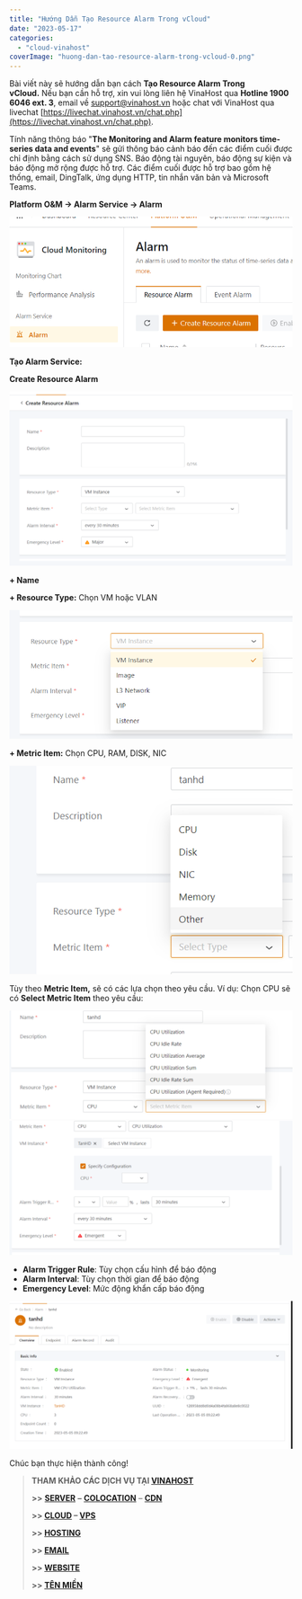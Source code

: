 ```yaml
---
title: "Hướng Dẫn Tạo Resource Alarm Trong vCloud"
date: "2023-05-17"
categories: 
  - "cloud-vinahost"
coverImage: "huong-dan-tao-resource-alarm-trong-vcloud-0.png"
---
```


Bài viết này sẽ hướng dẫn bạn cách **Tạo Resource Alarm Trong vCloud.** Nếu bạn cần hỗ trợ, xin vui lòng liên hệ VinaHost qua **Hotline 1900 6046 ext. 3**, email về [support@vinahost.vn](mailto:support@vinahost.vn) hoặc chat với VinaHost qua livechat [https://livechat.vinahost.vn/chat.php](https://livechat.vinahost.vn/chat.php).

Tính năng thông báo "**The Monitoring and Alarm feature monitors time-series data and events**" sẽ gửi thông báo cảnh báo đến các điểm cuối được chỉ định bằng cách sử dụng SNS. Báo động tài nguyên, báo động sự kiện và báo động mở rộng được hỗ trợ. Các điểm cuối được hỗ trợ bao gồm hệ thống, email, DingTalk, ứng dụng HTTP, tin nhắn văn bản và Microsoft Teams.

**Platform O&M -> Alarm Service -> Alarm**

 **![](images/huong-dan-tao-resource-alarm-trong-vcloud-1.png)** 

**Tạo Alarm Service:**

**Create Resource Alarm**

![](images/huong-dan-tao-resource-alarm-trong-vcloud-2.png)

 **+ Name**

 **+ Resource Type:** Chọn VM hoặc VLAN

![](images/huong-dan-tao-resource-alarm-trong-vcloud-3.png)

**\+ Metric Item:** Chọn CPU, RAM, DISK, NIC

![](images/huong-dan-tao-resource-alarm-trong-vcloud-4.png)

Tùy theo **Metric Item,** sẽ có các lựa chọn theo yêu cầu. Ví dụ: Chọn CPU sẽ có **Select Metric Item** theo yêu cầu:

**![](images/huong-dan-tao-resource-alarm-trong-vcloud-5.png)![](images/huong-dan-tao-resource-alarm-trong-vcloud-7.png)**

- **Alarm Trigger Rule**: Tùy chọn cấu hình để báo động
- **Alarm Interval**: Tùy chọn thời gian để báo động
- **Emergency Level**: Mức động khẩn cấp báo động

![Resource Alarm](images/huong-dan-tao-resource-alarm-trong-vcloud-8.png)

Chúc bạn thực hiện thành công!

> **THAM KHẢO CÁC DỊCH VỤ TẠI [VINAHOST](https://vinahost.vn/)**
> 
> **\>>** [**SERVER**](https://vinahost.vn/thue-may-chu-rieng/) **–** [**COLOCATION**](https://vinahost.vn/colocation.html) – [**CDN**](https://vinahost.vn/dich-vu-cdn-chuyen-nghiep)
> 
> **\>> [CLOUD](https://vinahost.vn/cloud-server-gia-re/) – [VPS](https://vinahost.vn/vps-ssd-chuyen-nghiep/)**
> 
> **\>> [HOSTING](https://vinahost.vn/wordpress-hosting)**
> 
> **\>> [EMAIL](https://vinahost.vn/email-hosting)**
> 
> **\>> [WEBSITE](http://vinawebsite.vn/)**
> 
> **\>> [TÊN MIỀN](https://vinahost.vn/ten-mien-gia-re/)**
